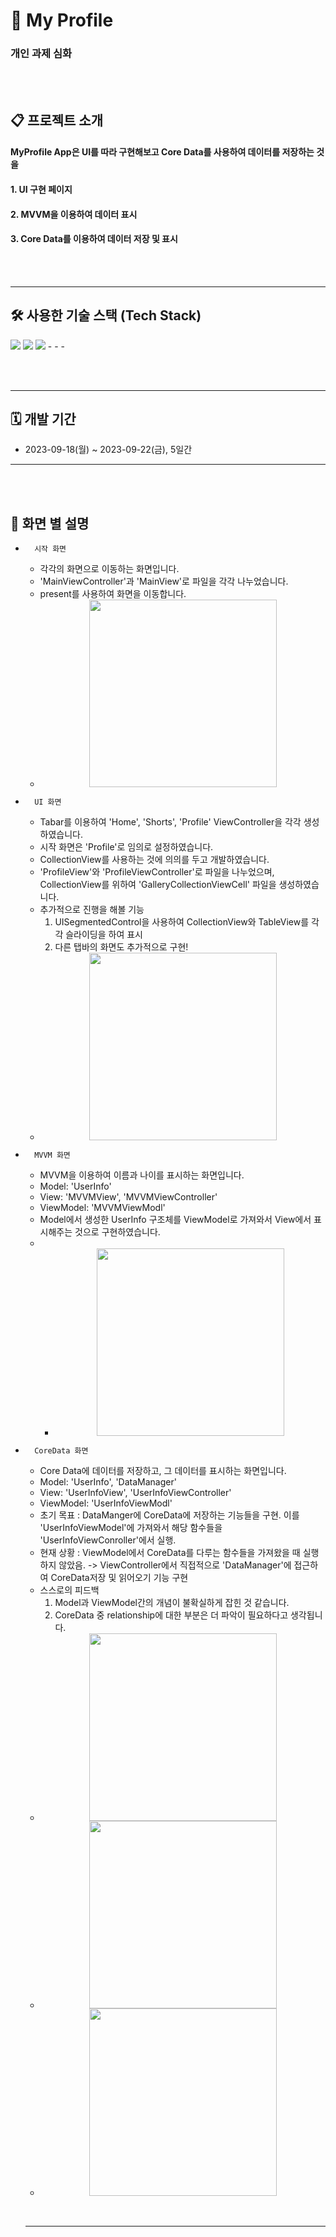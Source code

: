 # 📱 My Profile
### 개인 과제 심화
<br><br>

## 📋 프로젝트 소개

#### MyProfile App은 UI를 따라 구현해보고 Core Data를 사용하여 데이터를 저장하는 것을 
#### 1. UI 구현 페이지
#### 2. MVVM을 이용하여 데이터 표시
#### 3. Core Data를 이용하여 데이터 저장 및 표시

<br><br>
- - -
## 🛠️ 사용한 기술 스택 (Tech Stack)
<img src="https://img.shields.io/badge/Swift-F05138?style=for-the-badge&logo=Swift&logoColor=white">
<img src="https://img.shields.io/badge/GitHub-181717?style=for-the-badge&logo=github&logoColor=white">
<img src="https://img.shields.io/badge/Figma-4A154B?style=for-the-badge&logo=figma&logoColor=white">
- - -

<br><br>
- - -
## 🗓️ 개발 기간
* 2023-09-18(월) ~ 2023-09-22(금), 5일간
- - -
<br><br>

## 📌 화면 별 설명
* 		시작 화면
    * 각각의 화면으로 이동하는 화면입니다.
    * 'MainViewController'과 'MainView'로 파일을 각각 나누었습니다.
    * present를 사용하여 화면을 이동합니다.
    * <center><img src="https://github.com/zerohyeon-GitHub/MyProfile/assets/75235447/65aa9c69-dd6b-4775-981f-3cb6fad1e0fc.png" width="300"></center>
* 		UI 화면
    * Tabar를 이용하여 'Home', 'Shorts', 'Profile' ViewController을 각각 생성하였습니다.
    * 시작 화면은 'Profile'로 임의로 설정하였습니다.
    * CollectionView를 사용하는 것에 의의를 두고 개발하였습니다.
    * 'ProfileView'와 'ProfileViewController'로 파일을 나누었으며, CollectionView를 위하여 'GalleryCollectionViewCell' 파일을 생성하였습니다.
    * 추가적으로 진행을 해볼 기능
        1. UISegmentedControl을 사용하여 CollectionView와 TableView를 각각 슬라이딩을 하여 표시
        2. 다른 탭바의 화면도 추가적으로 구현!
    * <center><img src="https://github.com/zerohyeon-GitHub/MyProfile/assets/75235447/c8bd42b7-c13f-4419-a215-096f3c76f2b9.png" width="300"></center>
* 		MVVM 화면
    * MVVM을 이용하여 이름과 나이를 표시하는 화면입니다.
    * Model: 'UserInfo'
    * View: 'MVVMView', 'MVVMViewController'
    * ViewModel: 'MVVMViewModl'
    * Model에서 생성한 UserInfo 구조체를 ViewModel로 가져와서 View에서 표시해주는 것으로 구현하였습니다.
    * * <center><img src="https://github.com/zerohyeon-GitHub/MyProfile/assets/75235447/68d419b4-4d5c-4f37-998d-297fd3a9fcb4.png" width="300"></center>
* 		CoreData 화면
    * Core Data에 데이터를 저장하고, 그 데이터를 표시하는 화면입니다.
    * Model: 'UserInfo', 'DataManager'
    * View: 'UserInfoView', 'UserInfoViewController'
    * ViewModel: 'UserInfoViewModl'
    * 초기 목표 : DataManger에 CoreData에 저장하는 기능들을 구현. 이를 'UserInfoViewModel'에 가져와서 해당 함수들을 'UserInfoViewConroller'에서 실행.
    * 현재 상황 : ViewModel에서 CoreData를 다루는 함수들을 가져왔을 때 실행하지 않았음. -> ViewController에서 직접적으로 'DataManager'에 접근하여 CoreData저장 및 읽어오기 기능 구현
    * 스스로의 피드백
        1. Model과 ViewModel간의 개념이 불확실하게 잡힌 것 같습니다.
        2. CoreData 중 relationship에 대한 부분은 더 파악이 필요하다고 생각됩니다.
    * <center><img src="https://github.com/zerohyeon-GitHub/MyProfile/assets/75235447/416bfd23-4e40-470e-a1d7-61086c17f9b8.png" width="300"></center>
    * <center><img src="https://github.com/zerohyeon-GitHub/MyProfile/assets/75235447/02fe1904-04c9-461f-a4df-e35fcaf5197b.png" width="300"></center>
    * <center><img src="https://github.com/zerohyeon-GitHub/MyProfile/assets/75235447/2b89467c-aa71-426a-8b55-8dcf43414e83.png" width="300"></center>
  <br><br>
  - - -
  
